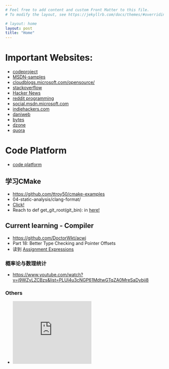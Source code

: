 ```yaml
---
# Feel free to add content and custom Front Matter to this file.
# To modify the layout, see https://jekyllrb.com/docs/themes/#overriding-theme-defaults

# layout: home
layout: post
title: "Home"
---
```


# Important Websites:
* [codeproject](https://www.codeproject.com/Members/santiago-chou)
* [MSDN-samples](https://docs.microsoft.com/en-us/samples/browse/?redirectedfrom=MSDN-samples)
* [cloudblogs.microsoft.com/opensource/](https://cloudblogs.microsoft.com/opensource/)
* [stackoverflow](https://stackoverflow.com/users/14308742/xf-zhou)
* [Hacker News](https://news.ycombinator.com/)
* [reddit programming](https://www.reddit.com/r/programming/)
* [social.msdn.microsoft.com](https://social.msdn.microsoft.com/Forums/zh-CN/home)
* [indiehackers.com](https://www.indiehackers.com/start)
* [daniweb](https://www.daniweb.com/)
* [bytes](https://bytes.com/)
* [dzone](https://dzone.com/)
* [quora](https://www.quora.com/)

# Code Platform
* [code platform](http://81.68.166.43/#/home/)

## 学习CMake
* https://github.com/ttroy50/cmake-examples
* 04-static-analysis/clang-format/
* [Click!](https://github.com/ttroy50/cmake-examples/tree/master/04-static-analysis/clang-format)
* Reach to def get_git_root(git_bin): in [here!](https://github.com/ttroy50/cmake-examples/blob/master/04-static-analysis/clang-format/cmake/scripts/clang-format-check-changed.py)

## Current learning - Compiler
* https://github.com/DoctorWkt/acwj
* Part 18: Better Type Checking and Pointer Offsets
* 读到  [Assignment Expressions](https://github.com/DoctorWkt/acwj/blob/master/18_Lvalues_Revisited/Readme.md#extending-our-notion-of-lvalues)

### 概率论与数理统计 

  * https://www.youtube.com/watch?v=j9WZyLZCBzs&list=PLUl4u3cNGP61MdtwGTqZA0MreSaDybji8

### Others

* <iframe src="https://www.codeproject.com/members/flair/15062217" height="200" width="250" scrolling="no" frameborder="no"></iframe>
